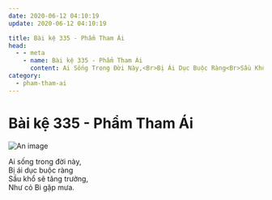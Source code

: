 ```yaml
---
date: 2020-06-12 04:10:19
update: 2020-06-12 04:10:19

title: Bài kệ 335 - Phẩm Tham Ái
head:
  - - meta
    - name: Bài kệ 335 - Phẩm Tham Ái
      content: Ai Sống Trong Đời Này,<Br>Bị Ái Dục Buộc Ràng<Br>Sầu Khổ Sẽ Tăng Trưởng,<Br>Như Cỏ Bi Gặp Mưa.<Br>
category:
  - pham-tham-ai
---
```


# Bài kệ 335 - Phẩm Tham Ái

![An image](/img/pham-tham-ai/pham-tham-ai-335.jpg)

Ai sống trong đời này,<br>Bị ái dục buộc ràng<br>Sầu khổ sẽ tăng trưởng,<br>Như cỏ Bi gặp mưa.<br>
